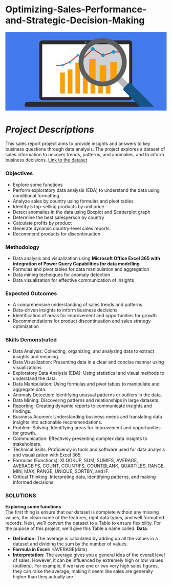# Optimizing-Sales-Performance-and-Strategic-Decision-Making

![](intro_image1.jpg)  

*Project Descriptions*  
=====================
This sales report project aims to provide insights and answers to key business questions through data analysis. The project explores a dataset of sales information to uncover trends, patterns, and anomalies, and to inform business decisions. [Link to the dataset](https://www.kaggle.com/datasets/afolabiraymond/sales-data)

### Objectives

* Explore some functions
* Perform exploratory data analysis (EDA) to understand the data using conditional formatting
* Analyze sales by country using formulas and pivot tables
* Identify 5 top-selling products by unit price
* Detect anomalies in the data using Boxplot and Scatterplot graph
* Determine the best salesperson by country
* Calculate profits by product
* Generate dynamic country-level sales reports
* Recommend products for discontinuation


### Methodology

* Data analysis and visualization using __Microsoft Office Excel 365 with integration of Power Query Capabilities for data modelling__
* Formulas and pivot tables for data manipulation and aggregation
* Data mining techniques for anomaly detection
* Data visualization for effective communication of insights


### Expected Outcomes

* A comprehensive understanding of sales trends and patterns
* Data-driven insights to inform business decisions
* Identification of areas for improvement and opportunities for growth
* Recommendations for product discontinuation and sales strategy optimization

### Skills Demonstrated
* Data Analysis: Collecting, organizing, and analyzing data to extract insights and meaning.
* Data Visualization: Presenting data in a clear and concise manner using visualizations.
* Exploratory Data Analysis (EDA): Using statistical and visual methods to understand the data.
* Data Manipulation: Using formulas and pivot tables to manipulate and aggregate data.
* Anomaly Detection: Identifying unusual patterns or outliers in the data.
* Data Mining: Discovering patterns and relationships in large datasets.
* Reporting: Creating dynamic reports to communicate insights and findings.
* Business Acumen: Understanding business needs and translating data insights into actionable recommendations.
* Problem-Solving: Identifying areas for improvement and opportunities for growth.
* Communication: Effectively presenting complex data insights to stakeholders.
* Technical Skills: Proficiency in tools and software used for data analysis and visualization with Excel 365.
* Formulas (Functions): XLOOKUP, SUM, SUMIFS, AVERAGE, AVERAGEIFS, COUNT, COUNTIFS, COUNTBLANK, QUARTILES, RANGE, MIN, MAX, RANGE, UNIQUE, SORTBY, and IF.
* Critical Thinking: Interpreting data, identifying patterns, and making informed decisions.

 
 ### **SOLUTIONS**  
 
**Exploring some functions**  
The first thing is ensure that our dataset is complete without any missing values, the clean name of the features, right data types, and well formatted records.
Next, we'll convert the dataset to a Table to ensure flexibility. For the pupose of this project, we'll give this Table a name called: **Data**.

* **Definition:** The average is calculated by adding up all the values in a dataset and dividing the sum by the number of values.
* **Formula in Excel:** =AVERAGE(data)
* **Interpretation:** The average gives you a general idea of the overall level of sales. However, it can be influenced by extremely high or low values (outliers). For example, if we have one or two very high sales figures, they can raise the average, making it seem like sales are generally higher than they actually are.
